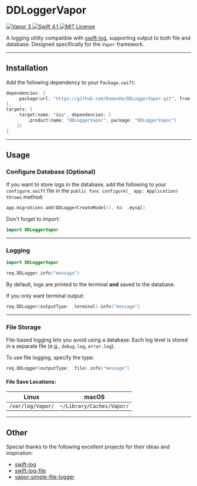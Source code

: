 # DDLoggerVapor

<a href="https://vapor.codes">
    <img src="http://img.shields.io/badge/vapor-4.0-brightgreen.svg" alt="Vapor 3">
</a>
<a href="https://swift.org">
    <img src="http://img.shields.io/badge/swift-5.2-brightgreen.svg" alt="Swift 4.1">
</a>
<a href="LICENSE">
    <img src="http://img.shields.io/badge/license-MIT-brightgreen.svg" alt="MIT License">
</a>

A logging utility compatible with [swift-log](https://github.com/apple/swift-log), supporting output to both file and database. Designed specifically for the `Vapor` framework.

---

## Installation

Add the following dependency to your `Package.swift`:

```swift
dependencies: [
    .package(url: "https://github.com/DamonHu/DDLoggerVapor.git", from: "4.1.3"),
],
targets: [
    .target(name: "App", dependencies: [
        .product(name: "DDLoggerVapor", package: "DDLoggerVapor")
    ])
]
```

---

## Usage

### Configure Database (Optional)

If you want to store logs in the database, add the following to your `configure.swift` file in the `public func configure(_ app: Application) throws` method:

```swift
app.migrations.add(DDLoggerCreateModel(), to: .mysql)
```

Don't forget to import:

```swift
import DDLoggerVapor
```

---

### Logging

```swift
import DDLoggerVapor

req.DDLogger.info("message")
```

By default, logs are printed to the terminal **and** saved to the database.

If you only want terminal output:

```swift
req.DDLogger(outputType: .terminal).info("message")
```

---

### File Storage

File-based logging lets you avoid using a database. Each log level is stored in a separate file (e.g., `debug.log`, `error.log`).

To use file logging, specify the type:

```swift
req.DDLogger(outputType: .file).info("message")
```

#### File Save Locations:

| Linux             | macOS                     |
| ----------------- | ------------------------- |
| `/var/log/Vapor/` | `~/Library/Caches/Vapor/` |

---

## Other

Special thanks to the following excellent projects for their ideas and inspiration:

* [swift-log](https://github.com/apple/swift-log)
* [swift-log-file](https://github.com/crspybits/swift-log-file)
* [vapor-simple-file-logger](https://github.com/hallee/vapor-simple-file-logger)
